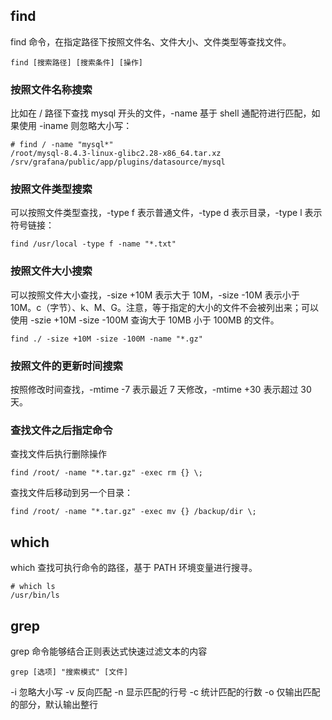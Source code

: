 ## find
find 命令，在指定路径下按照文件名、文件大小、文件类型等查找文件。
```
find [搜索路径] [搜索条件] [操作]
```

### 按照文件名称搜索
比如在 / 路径下查找 mysql 开头的文件，-name 基于 shell 通配符进行匹配，如果使用 -iname 则忽略大小写：
```
# find / -name "mysql*"
/root/mysql-8.4.3-linux-glibc2.28-x86_64.tar.xz
/srv/grafana/public/app/plugins/datasource/mysql
```
### 按照文件类型搜索
可以按照文件类型查找，-type f 表示普通文件，-type d 表示目录，-type l 表示符号链接：
```
find /usr/local -type f -name "*.txt"
```

### 按照文件大小搜索
可以按照文件大小查找，-size +10M 表示大于 10M，-size -10M 表示小于 10M。c（字节）、k、M、G。注意，等于指定的大小的文件不会被列出来；可以使用 -szie +10M -size -100M 查询大于 10MB 小于 100MB 的文件。
```
find ./ -size +10M -size -100M -name "*.gz"
```

### 按照文件的更新时间搜索
按照修改时间查找，-mtime -7 表示最近 7 天修改，-mtime +30 表示超过 30 天。

### 查找文件之后指定命令
查找文件后执行删除操作
```
find /root/ -name "*.tar.gz" -exec rm {} \;
```

查找文件后移动到另一个目录：
```
find /root/ -name "*.tar.gz" -exec mv {} /backup/dir \;
```

## which
which 查找可执行命令的路径，基于 PATH 环境变量进行搜寻。
```shell
# which ls
/usr/bin/ls
```


## grep
grep 命令能够结合正则表达式快速过滤文本的内容
```
grep [选项] "搜索模式" [文件]
```

-i 忽略大小写
-v 反向匹配
-n 显示匹配的行号
-c 统计匹配的行数
-o 仅输出匹配的部分，默认输出整行